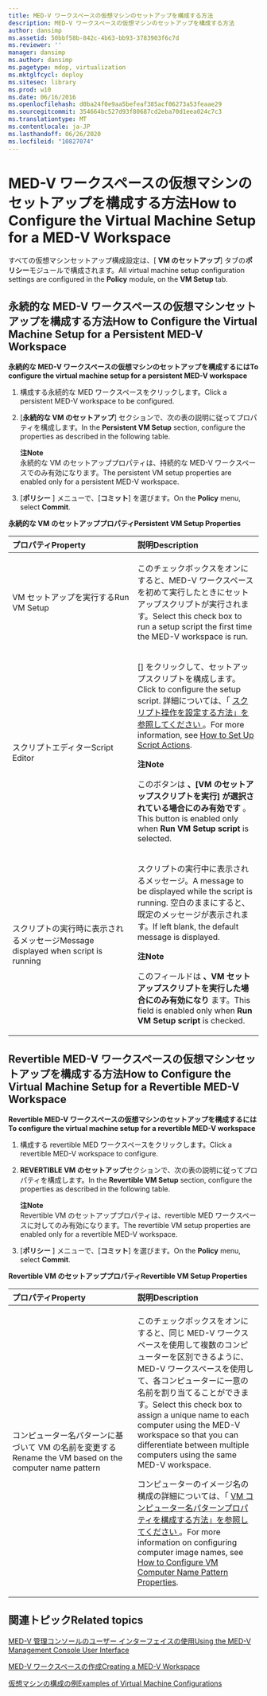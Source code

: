 ```yaml
---
title: MED-V ワークスペースの仮想マシンのセットアップを構成する方法
description: MED-V ワークスペースの仮想マシンのセットアップを構成する方法
author: dansimp
ms.assetid: 50bbf58b-842c-4b63-bb93-3783903f6c7d
ms.reviewer: ''
manager: dansimp
ms.author: dansimp
ms.pagetype: mdop, virtualization
ms.mktglfcycl: deploy
ms.sitesec: library
ms.prod: w10
ms.date: 06/16/2016
ms.openlocfilehash: d0ba24f0e9aa5befeaf385acf06273a53feaae29
ms.sourcegitcommit: 354664bc527d93f80687cd2eba70d1eea024c7c3
ms.translationtype: MT
ms.contentlocale: ja-JP
ms.lasthandoff: 06/26/2020
ms.locfileid: "10827074"
---
```

# <span data-ttu-id="8ebfb-103">MED-V ワークスペースの仮想マシンのセットアップを構成する方法</span><span class="sxs-lookup"><span data-stu-id="8ebfb-103">How to Configure the Virtual Machine Setup for a MED-V Workspace</span></span>


<span data-ttu-id="8ebfb-104">すべての仮想マシンセットアップ構成設定は、[ **VM のセットアップ**] タブの**ポリシー**モジュールで構成されます。</span><span class="sxs-lookup"><span data-stu-id="8ebfb-104">All virtual machine setup configuration settings are configured in the **Policy** module, on the **VM Setup** tab.</span></span>

## <span data-ttu-id="8ebfb-105">永続的な MED-V ワークスペースの仮想マシンセットアップを構成する方法</span><span class="sxs-lookup"><span data-stu-id="8ebfb-105">How to Configure the Virtual Machine Setup for a Persistent MED-V Workspace</span></span>


**<span data-ttu-id="8ebfb-106">永続的な MED-V ワークスペースの仮想マシンのセットアップを構成するには</span><span class="sxs-lookup"><span data-stu-id="8ebfb-106">To configure the virtual machine setup for a persistent MED-V workspace</span></span>**

1.  <span data-ttu-id="8ebfb-107">構成する永続的な MED ワークスペースをクリックします。</span><span class="sxs-lookup"><span data-stu-id="8ebfb-107">Click a persistent MED-V workspace to be configured.</span></span>

2.  <span data-ttu-id="8ebfb-108">[**永続的な VM のセットアップ**] セクションで、次の表の説明に従ってプロパティを構成します。</span><span class="sxs-lookup"><span data-stu-id="8ebfb-108">In the **Persistent VM Setup** section, configure the properties as described in the following table.</span></span>

    **<span data-ttu-id="8ebfb-109">注</span><span class="sxs-lookup"><span data-stu-id="8ebfb-109">Note</span></span>**  
    <span data-ttu-id="8ebfb-110">永続的な VM のセットアッププロパティは、持続的な MED-V ワークスペースでのみ有効になります。</span><span class="sxs-lookup"><span data-stu-id="8ebfb-110">The persistent VM setup properties are enabled only for a persistent MED-V workspace.</span></span>



3.  <span data-ttu-id="8ebfb-111">[**ポリシー** ] メニューで、[**コミット**] を選びます。</span><span class="sxs-lookup"><span data-stu-id="8ebfb-111">On the **Policy** menu, select **Commit**.</span></span>

**<span data-ttu-id="8ebfb-112">永続的な VM のセットアッププロパティ</span><span class="sxs-lookup"><span data-stu-id="8ebfb-112">Persistent VM Setup Properties</span></span>**

<table>
<colgroup>
<col width="50%" />
<col width="50%" />
</colgroup>
<thead>
<tr class="header">
<th align="left"><span data-ttu-id="8ebfb-113">プロパティ</span><span class="sxs-lookup"><span data-stu-id="8ebfb-113">Property</span></span></th>
<th align="left"><span data-ttu-id="8ebfb-114">説明</span><span class="sxs-lookup"><span data-stu-id="8ebfb-114">Description</span></span></th>
</tr>
</thead>
<tbody>
<tr class="odd">
<td align="left"><p><span data-ttu-id="8ebfb-115">VM セットアップを実行する</span><span class="sxs-lookup"><span data-stu-id="8ebfb-115">Run VM Setup</span></span></p></td>
<td align="left"><p><span data-ttu-id="8ebfb-116">このチェックボックスをオンにすると、MED-V ワークスペースを初めて実行したときにセットアップスクリプトが実行されます。</span><span class="sxs-lookup"><span data-stu-id="8ebfb-116">Select this check box to run a setup script the first time the MED-V workspace is run.</span></span></p></td>
</tr>
<tr class="even">
<td align="left"><p><span data-ttu-id="8ebfb-117">スクリプトエディター</span><span class="sxs-lookup"><span data-stu-id="8ebfb-117">Script Editor</span></span></p></td>
<td align="left"><p><span data-ttu-id="8ebfb-118">[] をクリックして、セットアップスクリプトを構成します。</span><span class="sxs-lookup"><span data-stu-id="8ebfb-118">Click to configure the setup script.</span></span> <span data-ttu-id="8ebfb-119">詳細については、「 <a href="how-to-set-up-script-actions.md" data-raw-source="[How to Set Up Script Actions](how-to-set-up-script-actions.md)"> スクリプト操作を設定する方法」を参照してください </a> 。</span><span class="sxs-lookup"><span data-stu-id="8ebfb-119">For more information, see <a href="how-to-set-up-script-actions.md" data-raw-source="[How to Set Up Script Actions](how-to-set-up-script-actions.md)">How to Set Up Script Actions</a>.</span></span></p>
<div class="alert">
<strong><span data-ttu-id="8ebfb-120">注</span><span class="sxs-lookup"><span data-stu-id="8ebfb-120">Note</span></span></strong><br/><p><span data-ttu-id="8ebfb-121">このボタンは <strong> 、[VM のセットアップスクリプトを実行] が選択されている場合にのみ有効です </strong> 。</span><span class="sxs-lookup"><span data-stu-id="8ebfb-121">This button is enabled only when <strong>Run VM Setup script</strong> is selected.</span></span></p>
</div>
<div>

</div></td>
</tr>
<tr class="odd">
<td align="left"><p><span data-ttu-id="8ebfb-122">スクリプトの実行時に表示されるメッセージ</span><span class="sxs-lookup"><span data-stu-id="8ebfb-122">Message displayed when script is running</span></span></p></td>
<td align="left"><p><span data-ttu-id="8ebfb-123">スクリプトの実行中に表示されるメッセージ。</span><span class="sxs-lookup"><span data-stu-id="8ebfb-123">A message to be displayed while the script is running.</span></span> <span data-ttu-id="8ebfb-124">空白のままにすると、既定のメッセージが表示されます。</span><span class="sxs-lookup"><span data-stu-id="8ebfb-124">If left blank, the default message is displayed.</span></span></p>
<div class="alert">
<strong><span data-ttu-id="8ebfb-125">注</span><span class="sxs-lookup"><span data-stu-id="8ebfb-125">Note</span></span></strong><br/><p><span data-ttu-id="8ebfb-126">このフィールドは <strong> 、VM セットアップスクリプトを実行した場合にのみ有効になり </strong> ます。</span><span class="sxs-lookup"><span data-stu-id="8ebfb-126">This field is enabled only when <strong>Run VM Setup script</strong> is checked.</span></span></p>
</div>
<div>

</div></td>
</tr>
</tbody>
</table>



## <span data-ttu-id="8ebfb-127">Revertible MED-V ワークスペースの仮想マシンセットアップを構成する方法</span><span class="sxs-lookup"><span data-stu-id="8ebfb-127">How to Configure the Virtual Machine Setup for a Revertible MED-V Workspace</span></span>


**<span data-ttu-id="8ebfb-128">Revertible MED-V ワークスペースの仮想マシンのセットアップを構成するには</span><span class="sxs-lookup"><span data-stu-id="8ebfb-128">To configure the virtual machine setup for a revertible MED-V workspace</span></span>**

1.  <span data-ttu-id="8ebfb-129">構成する revertible MED ワークスペースをクリックします。</span><span class="sxs-lookup"><span data-stu-id="8ebfb-129">Click a revertible MED-V workspace to configure.</span></span>

2.  <span data-ttu-id="8ebfb-130">**REVERTIBLE VM のセットアップ**セクションで、次の表の説明に従ってプロパティを構成します。</span><span class="sxs-lookup"><span data-stu-id="8ebfb-130">In the **Revertible VM Setup** section, configure the properties as described in the following table.</span></span>

    **<span data-ttu-id="8ebfb-131">注</span><span class="sxs-lookup"><span data-stu-id="8ebfb-131">Note</span></span>**  
    <span data-ttu-id="8ebfb-132">Revertible VM のセットアッププロパティは、revertible MED ワークスペースに対してのみ有効になります。</span><span class="sxs-lookup"><span data-stu-id="8ebfb-132">The revertible VM setup properties are enabled only for a revertible MED-V workspace.</span></span>



3.  <span data-ttu-id="8ebfb-133">[**ポリシー** ] メニューで、[**コミット**] を選びます。</span><span class="sxs-lookup"><span data-stu-id="8ebfb-133">On the **Policy** menu, select **Commit**.</span></span>

**<span data-ttu-id="8ebfb-134">Revertible VM のセットアッププロパティ</span><span class="sxs-lookup"><span data-stu-id="8ebfb-134">Revertible VM Setup Properties</span></span>**

<table>
<colgroup>
<col width="50%" />
<col width="50%" />
</colgroup>
<thead>
<tr class="header">
<th align="left"><span data-ttu-id="8ebfb-135">プロパティ</span><span class="sxs-lookup"><span data-stu-id="8ebfb-135">Property</span></span></th>
<th align="left"><span data-ttu-id="8ebfb-136">説明</span><span class="sxs-lookup"><span data-stu-id="8ebfb-136">Description</span></span></th>
</tr>
</thead>
<tbody>
<tr class="odd">
<td align="left"><p><span data-ttu-id="8ebfb-137">コンピューター名パターンに基づいて VM の名前を変更する</span><span class="sxs-lookup"><span data-stu-id="8ebfb-137">Rename the VM based on the computer name pattern</span></span></p></td>
<td align="left"><p><span data-ttu-id="8ebfb-138">このチェックボックスをオンにすると、同じ MED-V ワークスペースを使用して複数のコンピューターを区別できるように、MED-V ワークスペースを使用して、各コンピューターに一意の名前を割り当てることができます。</span><span class="sxs-lookup"><span data-stu-id="8ebfb-138">Select this check box to assign a unique name to each computer using the MED-V workspace so that you can differentiate between multiple computers using the same MED-V workspace.</span></span></p>
<p><span data-ttu-id="8ebfb-139">コンピューターのイメージ名の構成の詳細については、「 <a href="how-to-configure-vm-computer-name-pattern-propertiesmedvv2.md" data-raw-source="[How to Configure VM Computer Name Pattern Properties](how-to-configure-vm-computer-name-pattern-propertiesmedvv2.md)"> VM コンピューター名パターンプロパティを構成する方法」を参照してください </a> 。</span><span class="sxs-lookup"><span data-stu-id="8ebfb-139">For more information on configuring computer image names, see <a href="how-to-configure-vm-computer-name-pattern-propertiesmedvv2.md" data-raw-source="[How to Configure VM Computer Name Pattern Properties](how-to-configure-vm-computer-name-pattern-propertiesmedvv2.md)">How to Configure VM Computer Name Pattern Properties</a>.</span></span></p></td>
</tr>
</tbody>
</table>



## <span data-ttu-id="8ebfb-140">関連トピック</span><span class="sxs-lookup"><span data-stu-id="8ebfb-140">Related topics</span></span>


[<span data-ttu-id="8ebfb-141">MED-V 管理コンソールのユーザー インターフェイスの使用</span><span class="sxs-lookup"><span data-stu-id="8ebfb-141">Using the MED-V Management Console User Interface</span></span>](using-the-med-v-management-console-user-interface.md)

[<span data-ttu-id="8ebfb-142">MED-V ワークスペースの作成</span><span class="sxs-lookup"><span data-stu-id="8ebfb-142">Creating a MED-V Workspace</span></span>](creating-a-med-v-workspacemedv-10-sp1.md)

[<span data-ttu-id="8ebfb-143">仮想マシンの構成の例</span><span class="sxs-lookup"><span data-stu-id="8ebfb-143">Examples of Virtual Machine Configurations</span></span>](examples-of-virtual-machine-configurationsv2.md)









